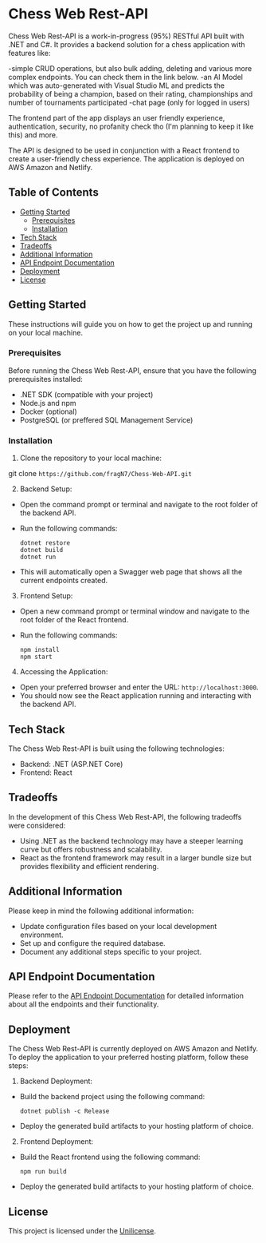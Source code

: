 # Chess Web Rest-API

Chess Web Rest-API is a work-in-progress (95%) RESTful API built with .NET and C#. 
It provides a backend solution for a chess application with features like:

-simple CRUD operations, but also bulk adding, deleting and various more complex endpoints. You can check them in the link below.
-an AI Model which was auto-generated with Visual Studio ML and predicts the probability of being a champion, based on their rating, championships and number of tournaments participated
-chat page (only for logged in users)

The frontend part of the app displays an user friendly experience, authentication, security, no profanity check tho (I'm planning to keep it like this) and more.

The API is designed to be used in conjunction with a React frontend to create a user-friendly chess experience. The application is deployed on AWS Amazon and Netlify.

## Table of Contents

- [Getting Started](#getting-started)
  - [Prerequisites](#prerequisites)
  - [Installation](#installation)
- [Tech Stack](#tech-stack)
- [Tradeoffs](#tradeoffs)
- [Additional Information](#additional-information)
- [API Endpoint Documentation](#api-endpoint-documentation)
- [Deployment](#deployment)
- [License](#license)

## Getting Started <a name="getting-started"></a>

These instructions will guide you on how to get the project up and running on your local machine.

### Prerequisites <a name="prerequisites"></a>

Before running the Chess Web Rest-API, ensure that you have the following prerequisites installed:

- .NET SDK (compatible with your project)
- Node.js and npm
- Docker (optional)
- PostgreSQL (or preffered SQL Management Service)

### Installation <a name="installation"></a>

1. Clone the repository to your local machine:

git clone `https://github.com/fragN7/Chess-Web-API.git`

2. Backend Setup:

- Open the command prompt or terminal and navigate to the root folder of the backend API.
- Run the following commands:

  ```
  dotnet restore
  dotnet build
  dotnet run
  ```

- This will automatically open a Swagger web page that shows all the current endpoints created.

3. Frontend Setup:

- Open a new command prompt or terminal window and navigate to the root folder of the React frontend.
- Run the following commands:

  ```
  npm install
  npm start
  ```

4. Accessing the Application:

- Open your preferred browser and enter the URL: `http://localhost:3000`.
- You should now see the React application running and interacting with the backend API.

## Tech Stack <a name="tech-stack"></a>

The Chess Web Rest-API is built using the following technologies:

- Backend: .NET (ASP.NET Core)
- Frontend: React

## Tradeoffs <a name="tradeoffs"></a>

In the development of this Chess Web Rest-API, the following tradeoffs were considered:

- Using .NET as the backend technology may have a steeper learning curve but offers robustness and scalability.
- React as the frontend framework may result in a larger bundle size but provides flexibility and efficient rendering.

## Additional Information <a name="additional-information"></a>

Please keep in mind the following additional information:

- Update configuration files based on your local development environment.
- Set up and configure the required database.
- Document any additional steps specific to your project.

## API Endpoint Documentation <a name="api-endpoint-documentation"></a>

Please refer to the [API Endpoint Documentation](https://app.swaggerhub.com/apis-docs/IAGUTAALEN/ChessApi/1.0.0) for detailed information about all the endpoints and their functionality.

## Deployment <a name="deployment"></a>

The Chess Web Rest-API is currently deployed on AWS Amazon and Netlify. To deploy the application to your preferred hosting platform, follow these steps:

1. Backend Deployment:

- Build the backend project using the following command:

  ```
  dotnet publish -c Release
  ```

- Deploy the generated build artifacts to your hosting platform of choice.

2. Frontend Deployment:

- Build the React frontend using the following command:

  ```
  npm run build
  ```

- Deploy the generated build artifacts to your hosting platform of choice.

## License <a name="license"></a>

This project is licensed under the [Unilicense](LICENSE).
